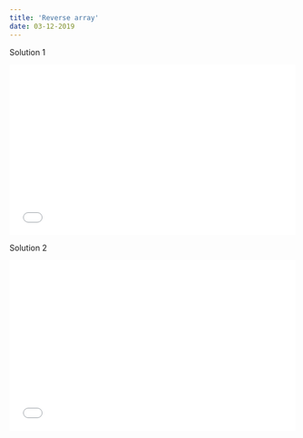 ```yaml
---
title: 'Reverse array'
date: 03-12-2019
---
```


Solution 1

<iframe width="100%" height="300" src="//jsfiddle.net/ozywuli/9pg0qycu/embedded/js,result/dark/" allowfullscreen="allowfullscreen" allowpaymentrequest frameborder="0"></iframe>

Solution 2

<iframe width="100%" height="300" src="//jsfiddle.net/ozywuli/ytdxzwL8/embedded/js,result/dark/" allowfullscreen="allowfullscreen" allowpaymentrequest frameborder="0"></iframe>